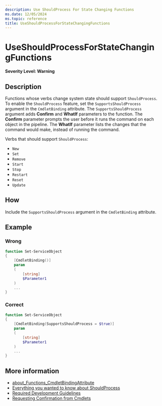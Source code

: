 ```yaml
---
description: Use ShouldProcess For State Changing Functions
ms.date: 12/05/2024
ms.topic: reference
title: UseShouldProcessForStateChangingFunctions
---
```

# UseShouldProcessForStateChangingFunctions

**Severity Level: Warning**

## Description

Functions whose verbs change system state should support `ShouldProcess`. To enable the
`ShouldProcess` feature, set the `SupportsShouldProcess` argument in the `CmdletBinding` attribute.
The `SupportsShouldProcess` argument adds **Confirm** and **WhatIf** parameters to the function. The
**Confirm** parameter prompts the user before it runs the command on each object in the pipeline.
The **WhatIf** parameter lists the changes that the command would make, instead of running the
command.

Verbs that should support `ShouldProcess`:

- `New`
- `Set`
- `Remove`
- `Start`
- `Stop`
- `Restart`
- `Reset`
- `Update`

## How

Include the `SupportsShouldProcess` argument in the `CmdletBinding` attribute.

## Example

### Wrong

```powershell
function Set-ServiceObject
{
    [CmdletBinding()]
    param
    (
        [string]
        $Parameter1
    )
    ...
}
```

### Correct

```powershell
function Set-ServiceObject
{
    [CmdletBinding(SupportsShouldProcess = $true)]
    param
    (
        [string]
        $Parameter1
    )
    ...
}
```

## More information

- [about_Functions_CmdletBindingAttribute][01]
- [Everything you wanted to know about ShouldProcess][04]
- [Required Development Guidelines][03]
- [Requesting Confirmation from Cmdlets][02]

<!-- link references -->
[01]: https://learn.microsoft.com/powershell/module/microsoft.powershell.core/about/about_functions_cmdletbindingattribute
[02]: https://learn.microsoft.com/powershell/scripting/developer/cmdlet/requesting-confirmation-from-cmdlets
[03]: https://learn.microsoft.com/powershell/scripting/developer/cmdlet/required-development-guidelines#support-confirmation-requests-rd04
[04]: https://learn.microsoft.com/powershell/scripting/learn/deep-dives/everything-about-shouldprocess
